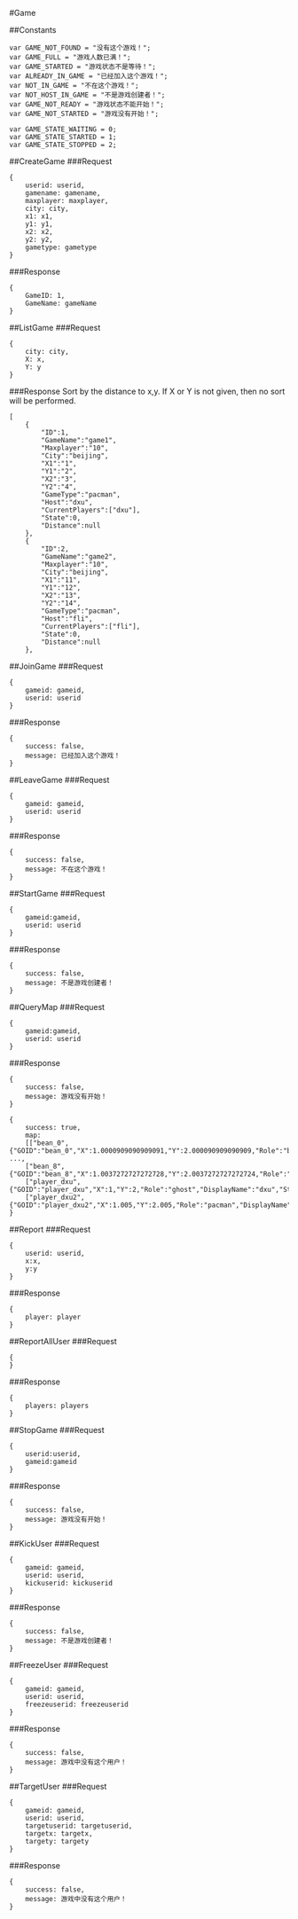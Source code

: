 #Game

##Constants

```
var GAME_NOT_FOUND = "没有这个游戏！";
var GAME_FULL = "游戏人数已满！";
var GAME_STARTED = "游戏状态不是等待！";
var ALREADY_IN_GAME = "已经加入这个游戏！";
var NOT_IN_GAME = "不在这个游戏！";
var NOT_HOST_IN_GAME = "不是游戏创建者！";
var GAME_NOT_READY = "游戏状态不能开始！";
var GAME_NOT_STARTED = "游戏没有开始！";

var GAME_STATE_WAITING = 0;
var GAME_STATE_STARTED = 1;
var GAME_STATE_STOPPED = 2;
```

##CreateGame
###Request

```
{
	userid: userid,
	gamename: gamename,
	maxplayer: maxplayer,
	city: city,
	x1: x1,
	y1: y1,
	x2: x2,
	y2: y2,
	gametype: gametype
}
```
###Response

```
{
	GameID: 1,
	GameName: gameName
}
```

##ListGame
###Request
```
{
	city: city,
    X: x,
    Y: y
}
```
###Response
Sort by the distance to x,y. If X or Y is not given, then no sort will be performed.
```
[
	{
		"ID":1,
		"GameName":"game1",
		"Maxplayer":"10",
		"City":"beijing",
		"X1":"1",
		"Y1":"2",
		"X2":"3",
		"Y2":"4",
		"GameType":"pacman",
		"Host":"dxu",
		"CurrentPlayers":["dxu"],
        "State":0,
        "Distance":null
	},
	{
		"ID":2,
		"GameName":"game2",
		"Maxplayer":"10",
		"City":"beijing",
		"X1":"11",
		"Y1":"12",
		"X2":"13",
		"Y2":"14",
		"GameType":"pacman",
		"Host":"fli",
		"CurrentPlayers":["fli"],
        "State":0,
        "Distance":null
	},
```

##JoinGame
###Request
```
{
	gameid: gameid,
	userid: userid
}
```
###Response
```
{
	success: false,
	message: 已经加入这个游戏！
}
```

##LeaveGame
###Request
```
{
	gameid: gameid,
	userid: userid
}
```
###Response
```
{
	success: false,
	message: 不在这个游戏！
}
```

##StartGame
###Request
```
{
    gameid:gameid,
	userid: userid
}
```
###Response
```
{
	success: false,
	message: 不是游戏创建者！
}
```

##QueryMap
###Request
```
{
    gameid:gameid,
	userid: userid
}
```
###Response
```
{
	success: false,
	message: 游戏没有开始！
}
```
```
{
	success: true,
	map:  	
    [["bean_0",{"GOID":"bean_0","X":1.0000909090909091,"Y":2.000090909090909,"Role":"bean","DisplayName":"bean","State":"normal"}], ...,
    ["bean_8",{"GOID":"bean_8","X":1.0037272727272728,"Y":2.0037272727272724,"Role":"bean","DisplayName":"bean","State":"normal"}],
    ["player_dxu",{"GOID":"player_dxu","X":1,"Y":2,"Role":"ghost","DisplayName":"dxu","State":"normal"}],
    ["player_dxu2",{"GOID":"player_dxu2","X":1.005,"Y":2.005,"Role":"pacman","DisplayName":"dxu2","State":"normal"}]]
}

```

##Report
###Request
```
{
	userid: userid,
    x:x,
    y:y
}
```
###Response
```
{
	player: player
}

```


##ReportAllUser
###Request
```
{
}
```
###Response
```
{
	players: players
}

```

##StopGame
###Request
```
{
    userid:userid,
    gameid:gameid
}
```
###Response
```
{
	success: false,
	message: 游戏没有开始！
}

```

##KickUser
###Request
```
{
    gameid: gameid,
    userid: userid,
    kickuserid: kickuserid
}
```
###Response
```
{
	success: false,
	message: 不是游戏创建者！
}

```

##FreezeUser
###Request
```
{
    gameid: gameid,
    userid: userid,
    freezeuserid: freezeuserid
}
```
###Response
```
{
	success: false,
	message: 游戏中没有这个用户！
}

```


##TargetUser
###Request
```
{
    gameid: gameid,
    userid: userid,
    targetuserid: targetuserid,
    targetx: targetx,
    targety: targety
}
```
###Response
```
{
	success: false,
	message: 游戏中没有这个用户！
}

```